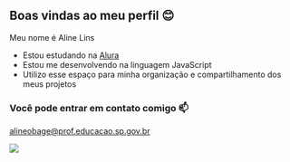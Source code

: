 ## Boas vindas ao meu perfil 😊

Meu nome é Aline Lins

- Estou estudando na [Alura](https://www.alura.com.br)
- Estou me desenvolvendo na linguagem JavaScript
- Utilizo esse espaço para minha organização e compartilhamento dos meus projetos

###  Você pode entrar em contato comigo 📫 

alineobage@prof.educacao.sp.gov.br



![](https://media1.tenor.com/m/5_k7yVXmLlsAAAAC/idk-shrug.gif)
